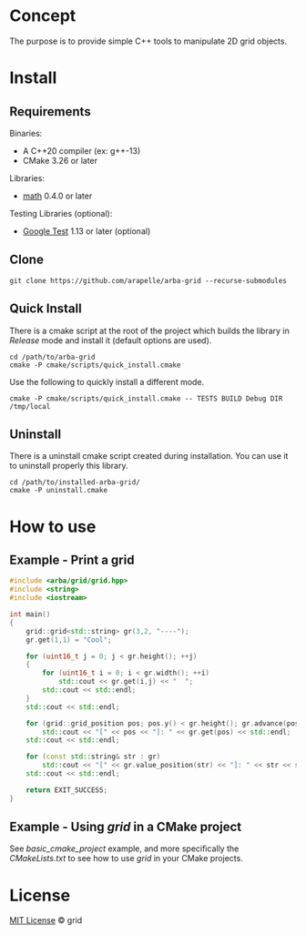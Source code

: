 # Concept

The purpose is to provide simple C++ tools to manipulate 2D grid objects.

# Install

## Requirements

Binaries:

- A C++20 compiler (ex: g++-13)
- CMake 3.26 or later

Libraries:

- [math](https://github.com/arapelle/math) 0.4.0 or later

Testing Libraries (optional):

- [Google Test](https://github.com/google/googletest) 1.13 or later (optional)

## Clone

```
git clone https://github.com/arapelle/arba-grid --recurse-submodules
```

## Quick Install

There is a cmake script at the root of the project which builds the library in *Release* mode and install it (default options are used).

```
cd /path/to/arba-grid
cmake -P cmake/scripts/quick_install.cmake
```

Use the following to quickly install a different mode.

```
cmake -P cmake/scripts/quick_install.cmake -- TESTS BUILD Debug DIR /tmp/local
```

## Uninstall

There is a uninstall cmake script created during installation. You can use it to uninstall properly this library.

```
cd /path/to/installed-arba-grid/
cmake -P uninstall.cmake
```

# How to use

## Example - Print a grid

```c++
#include <arba/grid/grid.hpp>
#include <string>
#include <iostream>

int main()
{
    grid::grid<std::string> gr(3,2, "----");
    gr.get(1,1) = "Cool";

    for (uint16_t j = 0; j < gr.height(); ++j)
    {
        for (uint16_t i = 0; i < gr.width(); ++i)
            std::cout << gr.get(i,j) << "  ";
        std::cout << std::endl;
    }
    std::cout << std::endl;

    for (grid::grid_position pos; pos.y() < gr.height(); gr.advance(pos))
        std::cout << "[" << pos << "]: " << gr.get(pos) << std::endl;
    std::cout << std::endl;

    for (const std::string& str : gr)
        std::cout << "[" << gr.value_position(str) << "]: " << str << std::endl;
    std::cout << std::endl;

    return EXIT_SUCCESS;
}
```

## Example - Using *grid* in a CMake project

See *basic_cmake_project* example, and more specifically the *CMakeLists.txt* to see how to use *grid* in your CMake projects.

# License

[MIT License](https://github.com/arapelle/grid/blob/master/LICENSE.md) © grid
